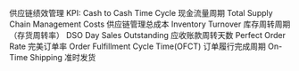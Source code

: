 供应链绩效管理
KPI:
  Cash to Cash Time Cycle 现金流量周期
  Total Supply Chain Management Costs 供应链管理总成本
  Inventory Turnover 库存周转周期（存货周转率）
  DSO Day Sales Outstanding 应收账款周转天数
  Perfect Order Rate 完美订单率
  Order Fulfillment Cycle Time(OFCT) 订单履行完成周期
  On-Time Shipping 准时发货

  